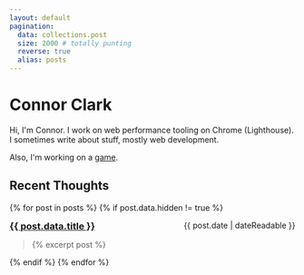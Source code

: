 ```yaml
---
layout: default
pagination:
  data: collections.post
  size: 2000 # totally punting
  reverse: true
  alias: posts
---
```


<style>
  article h3 {
    display: inline;
  }

  article span {
    float: right;
  }

  .pages p {
    display: inline-block;
  }
</style>

# Connor Clark
  
Hi, I'm Connor. I work on web performance tooling on Chrome (Lighthouse). I sometimes write about stuff, mostly web development.

Also, I'm working on a [game](/gridia).

## Recent Thoughts

{% for post in posts %}
{% if post.data.hidden != true %}
  <article>
    <h3>
      <a href="{{ post.url | url }}">{{ post.data.title }}</a>
    </h3>
    <span>
      {{ post.date | dateReadable }}
    </span>
    <blockquote>
      {% excerpt post %}
    </blockquote>
  </article>
{% endif %}
{% endfor %}
